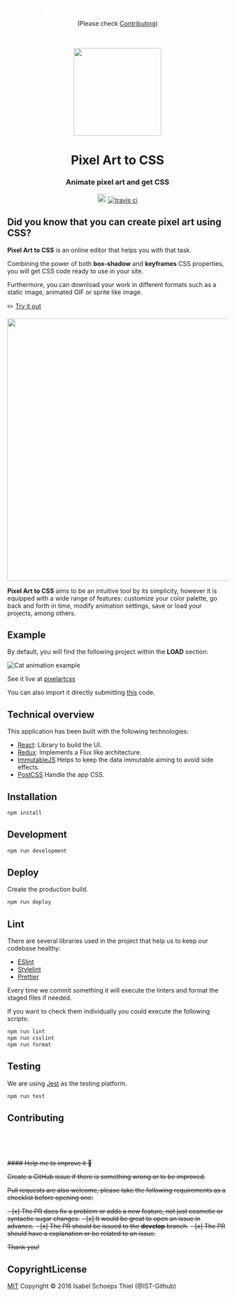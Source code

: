<div align="center">
  <h3 style="color: white;"> ⚠️ Temporary Limited Interaction Notice ⚠️</h3>
  (Please check <a href="https://github.com/jvalen/pixel-art-react#contributing">Contributing</a>)
</div>
<br>
<br>
<p align="center">
  <img width="200" src="screenshots/tree-pixelartcss.png">
</p>
<h1 align="center">Pixel Art to CSS</h1>
<p align="center">
  <h3 align="center">  
    Animate pixel art and get CSS
  </h3>
</p>
<p align="center">
  <a target='_blank' href='http://www.recurse.com' title='Made at the Recurse Center'><img src='https://cloud.githubusercontent.com/assets/2883345/11325206/336ea5f4-9150-11e5-9e90-d86ad31993d8.png' height='20px'/></a>
  <a href="https://travis-ci.com/jvalen/pixel-art-react"><img src="https://travis-ci.com/jvalen/pixel-art-react.svg?branch=master" alt="travis ci"></a>
</p>

## Did you know that you can create pixel art using CSS?

**Pixel Art to CSS** is an online editor that helps you with that task.

Combining the power of both **box-shadow** and **keyframes** CSS properties, you will get CSS code ready to use in your site.

Furthermore, you can download your work in different formats such as a static image, animated GIF or sprite like image.

:pencil2: [Try it out](https://www.pixelartcss.com/)

<p align="center">
  <img width="600" src="screenshots/screenshot-potion.png">
</p>

**Pixel Art to CSS** aims to be an intuitive tool by its simplicity, however it is equipped with a wide range of features: customize your color palette, go back and forth in time, modify animation settings, save or load your projects, among others.

## Example

By default, you will find the following project within the <b>LOAD</b> section:

![Cat animation example](screenshots/animation-cat.gif)

See it live at [pixelartcss](https://www.pixelartcss.com/)

You can also import it directly submitting [this](examples/import-export/cat.txt) code.

## Technical overview

This application has been built with the following technologies:

- [React](https://facebook.github.io/react/): Library to build the UI.
- [Redux](http://redux.js.org/): Implements a Flux like architecture.
- [ImmutableJS](https://facebook.github.io/immutable-js/) Helps to keep the data immutable aiming to avoid side effects.
- [PostCSS](https://github.com/postcss/postcss) Handle the app CSS.

## Installation

```bash
npm install
```

## Development

```bash
npm run development
```

## Deploy

Create the production build.

```bash
npm run deploy
```

## Lint

There are several libraries used in the project that help us to keep our codebase healthy:

- [ESlint](https://eslint.org/)
- [Stylelint](https://stylelint.io/)
- [Prettier](https://prettier.io/)

Every time we commit something it will execute the linters and format the staged files if needed.

If you want to check them individually you could execute the following scripts:

```bash
npm run lint
npm run csslint
npm run format
```

## Testing

We are using [Jest](https://jestjs.io/) as the testing platform.

```bash
npm run test
```

## Contributing

<div>
  <p style="color: white;">
    ⚠️ <strong>Please Note:</strong> This repository is currently in a temporary idle state due to a refactor and tech upgrade. I am not accepting new Pull Requests or Issues at the moment. Sorry for the inconveniences.
  </p>
</div>

~~#### Help me to improve it :seedling:~~

~~Create a GitHub issue if there is something wrong or to be improved.~~

~~Pull requests are also welcome, please take the following requirements as a checklist before opening one:~~

~~- [x] The PR does fix a problem or adds a new feature, not just cosmetic or syntactic sugar changes.~~
~~- [x] It would be great to open an issue in advance.~~
~~- [x] The PR should be issued to the **develop** branch.~~
~~- [x] The PR should have a explanation or be related to an issue.~~

~~Thank you!~~

## CopyrightLicense

[MIT](https://opensource.org/licenses/mit-license.php)
Copyright © 2016 Isabel Schoeps Thiel (@IST-Github)
